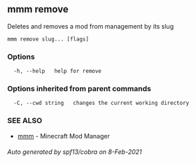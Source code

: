## mmm remove

Deletes and removes a mod from management by its slug

```
mmm remove slug... [flags]
```

### Options

```
  -h, --help   help for remove
```

### Options inherited from parent commands

```
  -C, --cwd string   changes the current working directory
```

### SEE ALSO

* [mmm](mmm.md)	 - Minecraft Mod Manager

###### Auto generated by spf13/cobra on 8-Feb-2021
